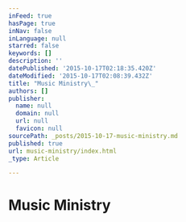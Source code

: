 ```yaml
---
inFeed: true
hasPage: true
inNav: false
inLanguage: null
starred: false
keywords: []
description: ''
datePublished: '2015-10-17T02:18:35.420Z'
dateModified: '2015-10-17T02:08:39.432Z'
title: "Music Ministry\_"
authors: []
publisher:
  name: null
  domain: null
  url: null
  favicon: null
sourcePath: _posts/2015-10-17-music-ministry.md
published: true
url: music-ministry/index.html
_type: Article

---
```

# Music Ministry